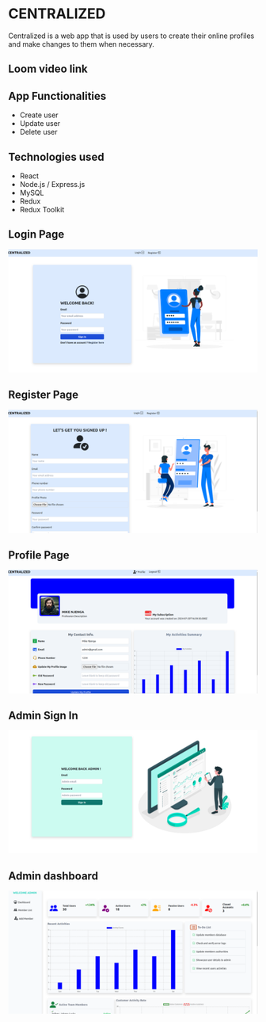 # CENTRALIZED

Centralized is a web app that is used by users to create their online profiles and make changes to them when necessary.

## Loom video link

## App Functionalities

* Create user
* Update user
* Delete user

## Technologies used

* React
* Node.js / Express.js
* MySQL
* Redux
* Redux Toolkit

## Login Page

![ALT login page](./Screenshot%20from%202024-07-21%2019-09-16.png)

## Register Page

![ALT registerpage](./Screenshot%20from%202024-07-21%2019-09-26.png)

## Profile Page

![ALT User Profile Page](./Screenshot%20from%202024-07-21%2019-24-09.png)

## Admin Sign In

![ALT Admin sign in](./Screenshot%20from%202024-07-21%2019-09-49.png)

## Admin dashboard

![ALT Admin dashboard](./Screenshot%20from%202024-07-21%2019-10-16.png)

